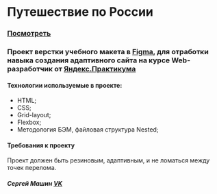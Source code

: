 # Путешествие по России

### [Посмотреть](https://vanilla64.github.io/russian-travel/)

### Проект верстки учебного макета в [Figma](https://www.figma.com/file/OyRWEjU6wBwRe1hapzQoLx/Sprint-3%3A-Russia-%2F-desktop-%2B-mobile?node-id=28753%3A434), для отработки навыка создания адаптивного сайта на курсе **Web-разработчик** от [Яндекс.Практикума](https://praktikum.yandex.ru) 

#### Технологии используемые в проекте: 
* HTML;
* CSS;
* Grid-layout;
* Flexbox;
* Методология БЭМ, файловая структура Nested;

#### Требования к проекту

Проект должен быть резиновым, адаптивным, и не ломаться между точек перелома.
 
##### Сергей Машин [VK](https://vk.com/vanilla64)
